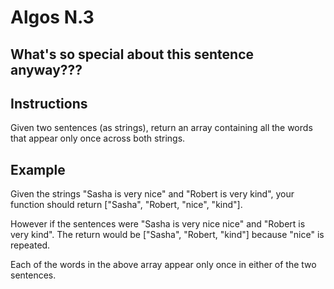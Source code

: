 # Algos N.3

## What's so special about this sentence anyway???

## Instructions
Given two sentences (as strings), return an array containing all the words that appear only once across both strings.


## Example
Given the strings "Sasha is very nice" and "Robert is very kind", your function should return ["Sasha", "Robert, "nice", "kind"].

However if the sentences were "Sasha is very nice nice" and "Robert is very kind". The return would be ["Sasha", "Robert, "kind"] because "nice" is repeated.

Each of the words in the above array appear only once in either of the two sentences.
